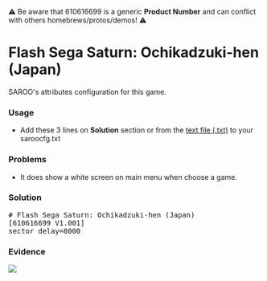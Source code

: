 :warning: Be aware that 610616699 is a generic **Product Number** and can conflict with others homebrews/protos/demos! :warning:

# Flash Sega Saturn: Ochikadzuki-hen (Japan)

SAROO's attributes configuration for this game.

### Usage

- Add these 3 lines on **Solution** section or from the [text file (.txt)](./config.txt) to your saroocfg.txt

### Problems

- It does show a white screen on main menu when choose a game.

### Solution

<pre># Flash Sega Saturn: Ochikadzuki-hen (Japan)
[610616699 V1.001]
sector_delay=8000</pre>

### Evidence

[![](https://img.youtube.com/vi/xWpbi6N41E4/0.jpg)](https://youtu.be/xWpbi6N41E4)

